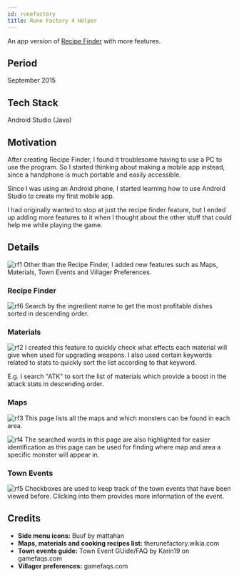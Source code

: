 ```yaml
---
id: runefactory
title: Rune Factory 4 Helper
---
```


An app version of [Recipe Finder](recipefinder.md) with more features.

## Period
September 2015

## Tech Stack
Android Studio (Java)

## Motivation
After creating Recipe Finder, I found it troublesome having to use a PC to use the program. So I started thinking about making a mobile app instead, since a handphone is much portable and easily accessible.

Since I was using an Android phone, I started learning how to use Android Studio to create my first mobile app.

I had originally wanted to stop at just the recipe finder feature, but I ended up adding more features to it when I thought about the other stuff that could help me while playing the game.

## Details
![rf1](/img/rf1.gif)
Other than the Recipe Finder, I added new features such as Maps, Materials, Town Events and Villager Preferences.

### Recipe Finder
![rf6](/img/rf6.gif)
Search by the ingredient name to get the most profitable dishes sorted in descending order.

### Materials
![rf2](/img/rf2.gif)
I created this feature to quickly check what effects each material will give when used for upgrading weapons. I also used certain keywords related to stats to quickly sort the list according to that keyword.

E.g. I search "ATK" to sort the list of materials which provide a boost in the attack stats in descending order.

### Maps
![rf3](/img/rf3.gif)
This page lists all the maps and which monsters can be found in each area.

![rf4](/img/rf4.gif)
The searched words in this page are also highlighted for easier identification as this page can be used for finding where map and area a specific monster will appear in.

### Town Events
![rf5](/img/rf5.gif)
Checkboxes are used to keep track of the town events that have been viewed before. Clicking into them provides more information of the event.

## Credits
- **Side menu icons:** Buuf by mattahan
- **Maps, materials and cooking recipes list:** therunefactory.wikia.com
- **Town events guide:** Town Event GUide/FAQ by Karin19 on gamefaqs.com
- **Villager preferences:** gamefaqs.com
